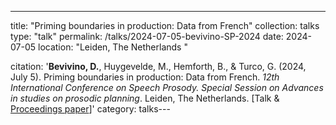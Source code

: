 ---
title: "Priming boundaries in production: Data from French"
collection: talks
type: "talk"
permalink: /talks/2024-07-05-bevivino-SP-2024
date: 2024-07-05
location: "Leiden, The Netherlands "

citation: '<strong>Bevivino, D.</strong>, Huygevelde, M., Hemforth, B., &amp; Turco, G. (2024, July 5). Priming boundaries in production: Data from French. <em>12th International Conference on Speech Prosody. Special Session on Advances in studies on prosodic planning</em>. Leiden, The Netherlands. [Talk &amp; <a href=&quot;https://www.isca-archive.org/speechprosody_2024/bevivino24_speechprosody.html&quot;>Proceedings paper</a>]'
category: talks---
